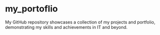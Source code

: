 # my_portoflio
My GitHub repository showcases a collection of my projects and portfolio, demonstrating my skills and achievements in IT and beyond.

